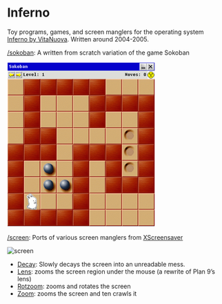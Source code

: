 # Inferno

Toy programs, games, and screen manglers for the operating system [Inferno by
VitaNuova](http://vitanuova.com). Written around 2004-2005.


[/sokoban](https://github.com/mirtchovski/inferno/tree/master/sokoban): A written from scratch variation of the game Sokoban

![sokoban](https://github.com/mirtchovski/inferno/raw/master/img/sokoban-inferno.png "sokoban screenshot")


[/screen](https://github.com/mirtchovski/inferno/tree/master/screen): Ports of various screen manglers from [XScreensaver](https://www.jwz.org/xscreensaver/)

![screen](https://github.com/mirtchovski/inferno/raw/master/img/screen-inferno.png "screenshot")


* [Decay](https://github.com/mirtchovski/inferno/tree/master/screen/decay.b): Slowly decays the screen into an unreadable mess.
* [Lens](https://github.com/mirtchovski/inferno/tree/master/screen/lens.b): zooms the screen region under the mouse (a rewrite of Plan 9’s lens)
* [Rotzoom](https://github.com/mirtchovski/inferno/tree/master/screen/rotzoom.b): zooms and rotates the screen
* [Zoom](https://github.com/mirtchovski/inferno/tree/master/screen/zoom.b): zooms the screen and ten crawls it
